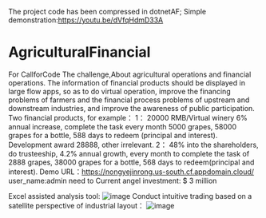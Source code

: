 The project code has been compressed in dotnetAF;
Simple demonstration:https://youtu.be/dVfqHdmD33A
# AgriculturalFinancial

For CallforCode The challenge,About agricultural operations and financial operations.
The information of financial products should be displayed in large flow apps, so as to do virtual operation, improve the financing problems of farmers and the financial process problems of upstream and downstream industries, and improve the awareness of public participation.
Two financial products, for example：
1： 20000 RMB/Virtual winery 6% annual increase, complete the task every month 5000 grapes, 58000 grapes for a bottle, 588 days to redeem (principal and interest). Development award 28888, other irrelevant.
2： 48% into the shareholders, do trusteeship, 4.2% annual growth, every month to complete the task of 2888 grapes, 38000 grapes for a bottle, 568 days to redeem(principal and interest).
Demo URL：https://nongyejinrong.us-south.cf.appdomain.cloud/
user_name:admin
need to  Current angel investment: $ 3 million

Excel assisted analysis tool:
![image](https://github.com/shiningleo/AgriculturalFinancial/assets/17536336/5fe7d7e6-a4bc-4638-99b2-92001f7b31f1)
Conduct intuitive trading based on a satellite perspective of industrial layout：
![image](https://github.com/shiningleo/AgriculturalFinancial/assets/17536336/410c06d8-e432-4579-a965-85e899e62564)
